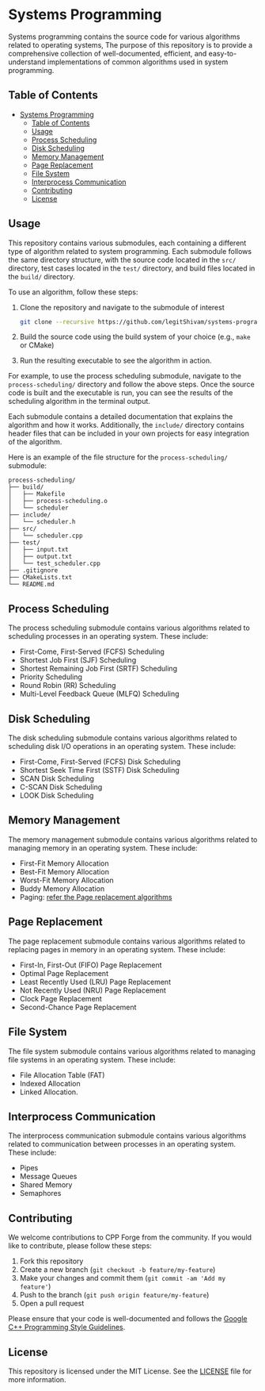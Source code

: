 # Systems Programming

Systems programming contains the source code for various algorithms related to operating systems, The purpose of this repository is to provide a comprehensive collection of well-documented, efficient, and easy-to-understand implementations of common algorithms used in system programming.

## Table of Contents

- [Systems Programming](#systems-programming)
  - [Table of Contents](#table-of-contents)
  - [Usage](#usage)
  - [Process Scheduling](#process-scheduling)
  - [Disk Scheduling](#disk-scheduling)
  - [Memory Management](#memory-management)
  - [Page Replacement](#page-replacement)
  - [File System](#file-system)
  - [Interprocess Communication](#interprocess-communication)
  - [Contributing](#contributing)
  - [License](#license)

## Usage

This repository contains various submodules, each containing a different type of algorithm related to system programming. Each submodule follows the same directory structure, with the source code located in the `src/` directory, test cases located in the `test/` directory, and build files located in the `build/` directory.

To use an algorithm, follow these steps:

1. Clone the repository and navigate to the submodule of interest

    ```bash
    git clone --recursive https://github.com/legitShivam/systems-programming.git 
    ```

1. Build the source code using the build system of your choice (e.g., `make` or CMake)
1. Run the resulting executable to see the algorithm in action.

For example, to use the process scheduling submodule, navigate to the `process-scheduling/` directory and follow the above steps. Once the source code is built and the executable is run, you can see the results of the scheduling algorithm in the terminal output.

Each submodule contains a detailed documentation that explains the algorithm and how it works. Additionally, the `include/` directory contains header files that can be included in your own projects for easy integration of the algorithm.

Here is an example of the file structure for the `process-scheduling/` submodule:

``` text
process-scheduling/
├── build/
│   ├── Makefile
│   ├── process-scheduling.o
│   └── scheduler
├── include/
│   └── scheduler.h
├── src/
│   └── scheduler.cpp
├── test/
│   ├── input.txt
│   ├── output.txt
│   └── test_scheduler.cpp
├── .gitignore
├── CMakeLists.txt
└── README.md
```

## Process Scheduling

The process scheduling submodule contains various algorithms related to scheduling processes in an operating system. These include:

- First-Come, First-Served (FCFS) Scheduling
- Shortest Job First (SJF) Scheduling
- Shortest Remaining Job First (SRTF) Scheduling
- Priority Scheduling
- Round Robin (RR) Scheduling
- Multi-Level Feedback Queue (MLFQ) Scheduling

## Disk Scheduling

The disk scheduling submodule contains various algorithms related to scheduling disk I/O operations in an operating system. These include:

- First-Come, First-Served (FCFS) Disk Scheduling
- Shortest Seek Time First (SSTF) Disk Scheduling
- SCAN Disk Scheduling
- C-SCAN Disk Scheduling
- LOOK Disk Scheduling

## Memory Management

The memory management submodule contains various algorithms related to managing memory in an operating system. These include:

- First-Fit Memory Allocation
- Best-Fit Memory Allocation
- Worst-Fit Memory Allocation
- Buddy Memory Allocation
- Paging: [refer the Page replacement algorithms](#page-replacement)

## Page Replacement

The page replacement submodule contains various algorithms related to replacing pages in memory in an operating system. These include:

- First-In, First-Out (FIFO) Page Replacement
- Optimal Page Replacement
- Least Recently Used (LRU) Page Replacement
- Not Recently Used (NRU) Page Replacement
- Clock Page Replacement
- Second-Chance Page Replacement

## File System

The file system submodule contains various algorithms related to managing file systems in an operating system. These include:

- File Allocation Table (FAT)
- Indexed Allocation
- Linked Allocation.

## Interprocess Communication

The interprocess communication submodule contains various algorithms related to communication between processes in an operating system. These include:

- Pipes
- Message Queues
- Shared Memory
- Semaphores

## Contributing

We welcome contributions to CPP Forge from the community. If you would like to contribute, please follow these steps:

1. Fork this repository
2. Create a new branch (`git checkout -b feature/my-feature`)
3. Make your changes and commit them (`git commit -am 'Add my feature'`)
4. Push to the branch (`git push origin feature/my-feature`)
5. Open a pull request

Please ensure that your code is well-documented and follows the [Google C++ Programming Style Guidelines](https://google.github.io/styleguide/cppguide.html).

## License

This repository is licensed under the MIT License. See the [LICENSE](LICENSE) file for more information.
